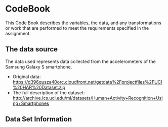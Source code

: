 # CodeBook

This Code Book describes the variables, the data, and any transformations or work that are performed to meet the requirements specified in the assignment.

## The data source

The data used represents data collected from the accelerometers of the Samsung Galaxy S smartphone. 

* Original data: https://d396qusza40orc.cloudfront.net/getdata%2Fprojectfiles%2FUCI%20HAR%20Dataset.zip
* The full description of the dataset: http://archive.ics.uci.edu/ml/datasets/Human+Activity+Recognition+Using+Smartphones

## Data Set Information
